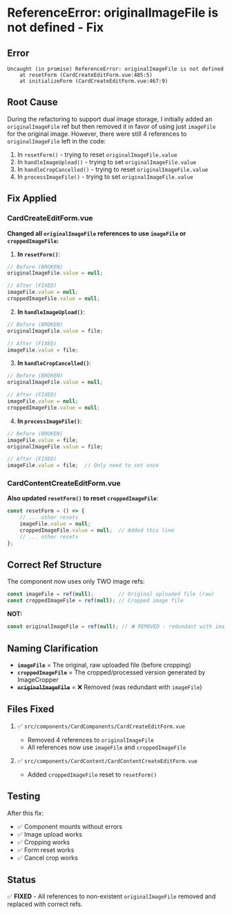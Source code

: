 # ReferenceError: originalImageFile is not defined - Fix

## Error
```
Uncaught (in promise) ReferenceError: originalImageFile is not defined
    at resetForm (CardCreateEditForm.vue:485:5)
    at initializeForm (CardCreateEditForm.vue:467:9)
```

## Root Cause

During the refactoring to support dual image storage, I initially added an `originalImageFile` ref but then removed it in favor of using just `imageFile` for the original image. However, there were still 4 references to `originalImageFile` left in the code:

1. In `resetForm()` - trying to reset `originalImageFile.value`
2. In `handleImageUpload()` - trying to set `originalImageFile.value`
3. In `handleCropCancelled()` - trying to reset `originalImageFile.value`
4. In `processImageFile()` - trying to set `originalImageFile.value`

## Fix Applied

### CardCreateEditForm.vue

**Changed all `originalImageFile` references to use `imageFile` or `croppedImageFile`:**

1. **In `resetForm()`**:
```javascript
// Before (BROKEN)
originalImageFile.value = null;

// After (FIXED)
imageFile.value = null;
croppedImageFile.value = null;
```

2. **In `handleImageUpload()`**:
```javascript
// Before (BROKEN)
originalImageFile.value = file;

// After (FIXED)
imageFile.value = file;
```

3. **In `handleCropCancelled()`**:
```javascript
// Before (BROKEN)
originalImageFile.value = null;

// After (FIXED)
imageFile.value = null;
croppedImageFile.value = null;
```

4. **In `processImageFile()`**:
```javascript
// Before (BROKEN)
imageFile.value = file;
originalImageFile.value = file;

// After (FIXED)
imageFile.value = file;  // Only need to set once
```

### CardContentCreateEditForm.vue

**Also updated `resetForm()` to reset `croppedImageFile`**:
```javascript
const resetForm = () => {
    // ... other resets
    imageFile.value = null;
    croppedImageFile.value = null;  // Added this line
    // ... other resets
};
```

## Correct Ref Structure

The component now uses only TWO image refs:

```javascript
const imageFile = ref(null);        // Original uploaded file (raw)
const croppedImageFile = ref(null); // Cropped image file
```

**NOT:**
```javascript
const originalImageFile = ref(null); // ❌ REMOVED - redundant with imageFile
```

## Naming Clarification

- **`imageFile`** = The original, raw uploaded file (before cropping)
- **`croppedImageFile`** = The cropped/processed version generated by ImageCropper
- ~~**`originalImageFile`**~~ = ❌ Removed (was redundant with `imageFile`)

## Files Fixed

1. ✅ `src/components/CardComponents/CardCreateEditForm.vue`
   - Removed 4 references to `originalImageFile`
   - All references now use `imageFile` and `croppedImageFile`

2. ✅ `src/components/CardContent/CardContentCreateEditForm.vue`
   - Added `croppedImageFile` reset to `resetForm()`

## Testing

After this fix:
- ✅ Component mounts without errors
- ✅ Image upload works
- ✅ Cropping works
- ✅ Form reset works
- ✅ Cancel crop works

## Status

✅ **FIXED** - All references to non-existent `originalImageFile` removed and replaced with correct refs.

